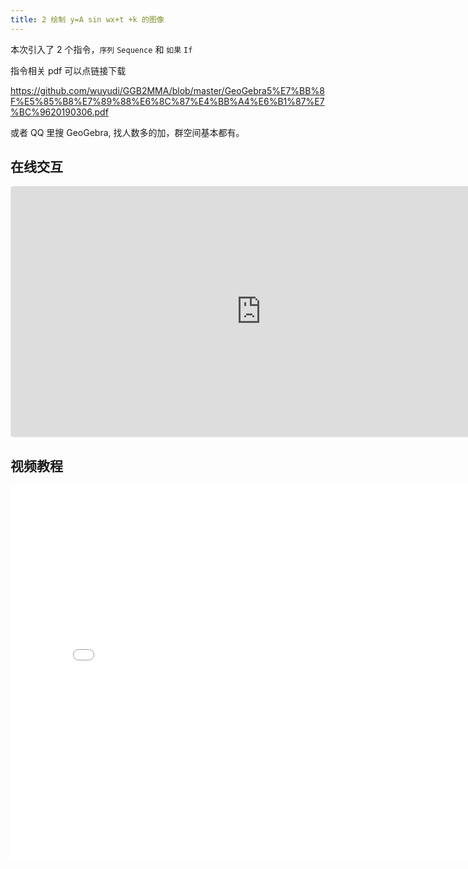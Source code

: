 ```yaml
---
title: 2 绘制 y=A sin wx+t +k 的图像
---
```


本次引入了 2 个指令，`序列` `Sequence` 和 `如果` `If`

指令相关 pdf 可以点链接下载

<https://github.com/wuyudi/GGB2MMA/blob/master/GeoGebra5%E7%BB%8F%E5%85%B8%E7%89%88%E6%8C%87%E4%BB%A4%E6%B1%87%E7%BC%9620190306.pdf>

或者 QQ 里搜 GeoGebra, 找人数多的加，群空间基本都有。

## 在线交互

<iframe src="https://ggb123.cn/calculator/grggrtt4?embed" width="800" height="400" allowfullscreen style="border: 1px solid #e4e4e4;border-radius: 4px;" frameborder="0"></iframe>

## 视频教程

<iframe src="//player.bilibili.com/player.html?aid=542735190&bvid=BV1Ji4y1L76i&cid=251585386&page=1" width="800px" height="600px" scrolling="no" border="0" frameborder="no" framespacing="0" allowfullscreen="true"> </iframe>